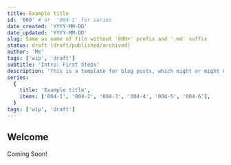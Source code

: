 ```yaml
---
title: Example title
id: '000' # or  '004-1' for series
date_created: 'YYYY-MM-DD'
date_updated: 'YYYY-MM-DD'
slug: Same as name of file without '000+' prefix and '.md' suffix
status: draft (draft/published/archived)
author: 'Me'
tags: ['wip', 'draft']
subtitle: 'Intro: First Steps'
description: 'This is a template for blog posts, which might or might not be in series form'
series:
  {
    title: 'Example title',
    items: ['004-1', '004-2', '004-3', '004-4', '004-5', '004-6'],
  }
tags: ['wip', 'draft']
---
```


## Welcome

<p class="feedback:prose status:default bg:default:100 variant:bare emoji:default">Coming Soon!</p>
